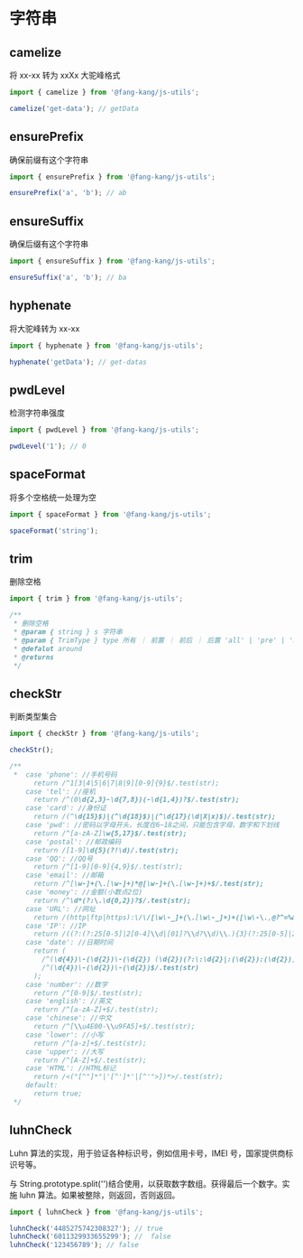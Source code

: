 # 字符串

## camelize

将 xx-xx 转为 xxXx 大驼峰格式

```typescript
import { camelize } from '@fang-kang/js-utils';

camelize('get-data'); // getData
```

## ensurePrefix

确保前缀有这个字符串

```typescript
import { ensurePrefix } from '@fang-kang/js-utils';

ensurePrefix('a', 'b'); // ab
```

## ensureSuffix

确保后缀有这个字符串

```typescript
import { ensureSuffix } from '@fang-kang/js-utils';

ensureSuffix('a', 'b'); // ba
```

## hyphenate

将大驼峰转为 xx-xx

```typescript
import { hyphenate } from '@fang-kang/js-utils';

hyphenate('getData'); // get-datas
```

## pwdLevel

检测字符串强度

```typescript
import { pwdLevel } from '@fang-kang/js-utils';

pwdLevel('1'); // 0
```

## spaceFormat

将多个空格统一处理为空

```typescript
import { spaceFormat } from '@fang-kang/js-utils';

spaceFormat('string');
```

## trim

删除空格

```typescript
import { trim } from '@fang-kang/js-utils';

/**
 * 删除空格
 * @param { string } s 字符串
 * @param { TrimType } type 所有 ｜ 前置 ｜ 前后 ｜ 后置 'all' | 'pre' | 'around' | 'post'
 * @defalut around
 * @returns
 */
```

## checkStr

判断类型集合

```typescript
import { checkStr } from '@fang-kang/js-utils';

checkStr();

/**
 *  case 'phone': //手机号码
      return /^1[3|4|5|6|7|8|9][0-9]{9}$/.test(str);
    case 'tel': //座机
      return /^(0\d{2,3}-\d{7,8})(-\d{1,4})?$/.test(str);
    case 'card': //身份证
      return /(^\d{15}$)|(^\d{18}$)|(^\d{17}(\d|X|x)$)/.test(str);
    case 'pwd': //密码以字母开头，长度在6~18之间，只能包含字母、数字和下划线
      return /^[a-zA-Z]\w{5,17}$/.test(str);
    case 'postal': //邮政编码
      return /[1-9]\d{5}(?!\d)/.test(str);
    case 'QQ': //QQ号
      return /^[1-9][0-9]{4,9}$/.test(str);
    case 'email': //邮箱
      return /^[\w-]+(\.[\w-]+)*@[\w-]+(\.[\w-]+)+$/.test(str);
    case 'money': //金额(小数点2位)
      return /^\d*(?:\.\d{0,2})?$/.test(str);
    case 'URL': //网址
      return /(http|ftp|https):\/\/[\w\-_]+(\.[\w\-_]+)+([\w\-\.,@?^=%&:/~\+#]*[\w\-\@?^=%&/~\+#])?/.test(str);
    case 'IP': //IP
      return /((?:(?:25[0-5]|2[0-4]\\d|[01]?\\d?\\d)\\.){3}(?:25[0-5]|2[0-4]\\d|[01]?\\d?\\d))/.test(str);
    case 'date': //日期时间
      return (
        /^(\d{4})\-(\d{2})\-(\d{2}) (\d{2})(?:\:\d{2}|:(\d{2}):(\d{2}))$/.test(str) ||
        /^(\d{4})\-(\d{2})\-(\d{2})$/.test(str)
      );
    case 'number': //数字
      return /^[0-9]$/.test(str);
    case 'english': //英文
      return /^[a-zA-Z]+$/.test(str);
    case 'chinese': //中文
      return /^[\\u4E00-\\u9FA5]+$/.test(str);
    case 'lower': //小写
      return /^[a-z]+$/.test(str);
    case 'upper': //大写
      return /^[A-Z]+$/.test(str);
    case 'HTML': //HTML标记
      return /<("[^"]*"|'[^']*'|[^'">])*>/.test(str);
    default:
      return true;
 */
```

## luhnCheck

Luhn 算法的实现，用于验证各种标识号，例如信用卡号，IMEI 号，国家提供商标识号等。

与 String.prototype.split('')结合使用，以获取数字数组。获得最后一个数字。实施 luhn 算法。如果被整除，则返回，否则返回。

```typescript
import { luhnCheck } from '@fang-kang/js-utils';

luhnCheck('4485275742308327'); // true
luhnCheck('6011329933655299'); //  false
luhnCheck('123456789'); // false
```
